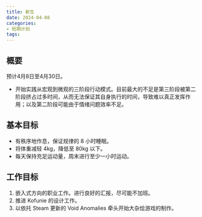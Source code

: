 ```yaml
---
title: 新生
date: 2024-04-08
categories:
- 短期计划
tags:
---
```


## 概要

预计4月8日至4月30日。

- 开始实践从宏观到微观的三阶段行动模式。目前最大的不足是第三阶段被第二阶段挤占过多时间，从而无法保证其自身执行的时间，导致难以真正发挥作用；以及第二阶段可能由于情绪问题效率不足。

## 基本目标

- 有秩序地作息，保证规律的 8 小时睡眠。
- 将体重减轻 4kg，降低至 80kg 以下。
- 每天保持充足运动量，周末进行至少一小时运动。

## 工作目标

1. 嵌入式方向的职业工作。进行良好的汇报，尽可能不加班。
2. 推进 Kofunie 的设计工作。
3. 以依托 Steam 更新的 Void Anomalies 牵头开始大杂烩游戏的制作。
